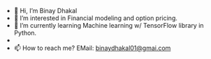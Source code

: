 - 👋 Hi, I’m Binay Dhakal
- 👀 I’m interested in Financial modeling and option pricing.
- 🌱 I’m currently learning Machine learning  w/ TensorFlow library in Python.
- 
- 📫 How to reach me?  EMail: binaydhakal01@gmai.com

<!---
Binay01123/Binay01123 is a ✨ special ✨ repository because its `README.md` (this file) appears on your GitHub profile.
You can click the Preview link to take a look at your changes.
--->
